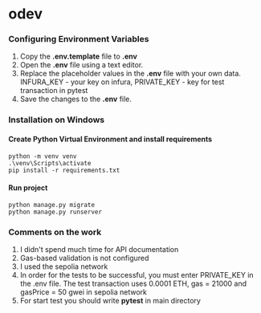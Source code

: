 # odev


### Configuring Environment Variables

1. Copy the **.env.template** file to **.env**
2. Open the **.env** file using a text editor.
3. Replace the placeholder values in the **.env** file with your own data. INFURA_KEY - your key on infura, PRIVATE_KEY - key for test transaction in pytest
4. Save the changes to the **.env** file.

### Installation on Windows

#### Create Python Virtual Environment and install requirements

    python -m venv venv
    .\venv\Scripts\activate
    pip install -r requirements.txt

#### Run project

    python manage.py migrate
    python manage.py runserver

### Comments on the work
1. I didn't spend much time for API documentation
2. Gas-based validation is not configured
3. I used the sepolia network
4. In order for the tests to be successful, you must enter PRIVATE_KEY in the .env file. The test transaction uses 0.0001 ETH, gas = 21000 and gasPrice = 50 gwei in sepolia network
5. For start test you should write **pytest** in main directory 
